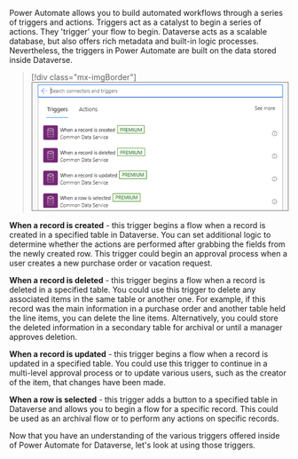 Power Automate allows you to build automated workflows through a series of triggers and actions. Triggers act as a catalyst to begin a series of actions. They 'trigger' your flow to begin. Dataverse acts as a scalable database, but also offers rich metadata and built-in logic processes. Nevertheless, the triggers in Power Automate are built on the data stored inside Dataverse.

> [!div class="mx-imgBorder"]
> [![Screenshot of the Dataverse triggers.](../media/dataverse-triggers.png)](../media/dataverse-triggers.png#lightbox)

**When a record is created** - this trigger begins a flow when a record is created in a specified table in Dataverse. You can set additional logic to determine whether the actions are performed after grabbing the fields from the newly created row. This trigger could begin an approval process when a user creates a new purchase order or vacation request.

**When a record is deleted** - this trigger begins a flow when a record is deleted in a specified table. You could use this trigger to delete any associated items in the same table or another one. For example, if this record was the main information in a purchase order and another table held the line items, you can delete the line items. Alternatively, you could store the deleted information in a secondary table for archival or until a manager approves deletion.

**When a record is updated** - this trigger begins a flow when a record is updated in a specified table. You could use this trigger to continue in a multi-level approval process or to update various users, such as the creator of the item, that changes have been made.

**When a row is selected** - this trigger adds a button to a specified table in Dataverse and allows you to begin a flow for a specific record. This could be used as an archival flow or to perform any actions on specific records.

Now that you have an understanding of the various triggers offered inside of Power Automate for Dataverse, let's look at using those triggers.
